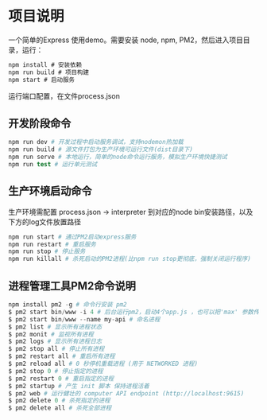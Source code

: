 # 项目说明

一个简单的Express 使用demo。需要安装 node, npm, PM2，然后进入项目目录，运行：

```js
npm install # 安装依赖
npm run build # 项目构建
npm start # 启动服务
```

运行端口配置，在文件process.json

## 开发阶段命令

```s
npm run dev # 开发过程中启动服务调试，支持nodemon热加载
npm run build # 源文件打包为生产环境可运行文件(dist目录下)
npm run serve # 本地运行，简单的node命令运行服务，模拟生产环境快捷测试
npm run test # 运行单元测试
```

## 生产环境启动命令

生产环境需配置 process.json -> interpreter 到对应的node bin安装路径，以及下方的log文件放置路径

```s
npm run start # 通过PM2启动express服务
npm run restart # 重启服务
npm run stop # 停止服务
npm run killall # 杀死启动的PM2进程(比npm run stop更彻底，强制关闭运行程序)
```

## 进程管理工具PM2命令说明

```s
npm install pm2 -g # 命令行安装 pm2
$ pm2 start bin/www -i 4 # 后台运行pm2，启动4个app.js ，也可以把'max' 参数传递给 start，正确的进程数目依赖于Cpu的核心数目
$ pm2 start bin/www --name my-api # 命名进程
$ pm2 list # 显示所有进程状态
$ pm2 monit # 监视所有进程
$ pm2 logs # 显示所有进程日志
$ pm2 stop all # 停止所有进程
$ pm2 restart all # 重启所有进程
$ pm2 reload all # 0 秒停机重载进程 (用于 NETWORKED 进程)
$ pm2 stop 0 # 停止指定的进程
$ pm2 restart 0 # 重启指定的进程
$ pm2 startup # 产生 init 脚本 保持进程活着
$ pm2 web # 运行健壮的 computer API endpoint (http://localhost:9615)
$ pm2 delete 0 # 杀死指定的进程
$ pm2 delete all # 杀死全部进程
```